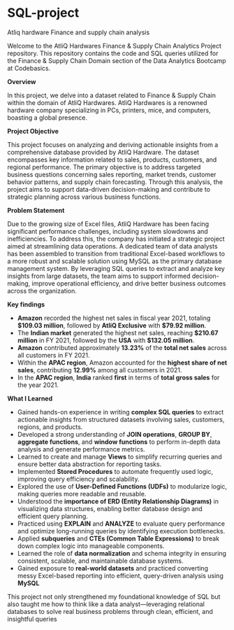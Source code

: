 # SQL-project
Atliq hardware Finance and supply chain analysis

Welcome to the AtliQ Hardwares Finance & Supply Chain Analytics Project repository. This repository contains the code and SQL queries utilized for the Finance & Supply Chain Domain section of the Data Analytics Bootcamp at Codebasics.

**Overview**

In this project, we delve into a dataset related to Finance & Supply Chain within the domain of AtliQ Hardwares. AtliQ Hardwares is a renowned hardware company specializing in PCs, printers, mice, and computers, boasting a global presence.

**Project Objective**

This project focuses on analyzing and deriving actionable insights from a comprehensive database provided by AtliQ Hardware. The dataset encompasses key information related to sales, products, customers, and regional performance. The primary objective is to address targeted business questions concerning sales reporting, market trends, customer behavior patterns, and supply chain forecasting. Through this analysis, the project aims to support data-driven decision-making and contribute to strategic planning across various business functions.

**Problem Statement**

Due to the growing size of Excel files, AtliQ Hardware has been facing significant performance challenges, including system slowdowns and inefficiencies. To address this, the company has initiated a strategic project aimed at streamlining data operations. A dedicated team of data analysts has been assembled to transition from traditional Excel-based workflows to a more robust and scalable solution using MySQL as the primary database management system. By leveraging SQL queries to extract and analyze key insights from large datasets, the team aims to support informed decision-making, improve operational efficiency, and drive better business outcomes across the organization.

**Key findings**

* **Amazon** recorded the highest net sales in fiscal year 2021, totaling **\$109.03 million**, followed by **AtliQ Exclusive** with **\$79.92 million**.
* The **Indian market** generated the highest net sales, reaching **\$210.67 million** in FY 2021, followed by the **USA** with **\$132.05 million**.
* **Amazon** contributed approximately **13.23%** of the **total net sales** across all customers in FY 2021.
* Within the **APAC region**, Amazon accounted for the **highest share of net sales**, contributing **12.99%** among all customers in 2021.
* In the **APAC region**, **India** ranked **first** in terms of **total gross sales** for the year 2021.


**What I Learned**

* Gained hands-on experience in writing **complex SQL queries** to extract actionable insights from structured datasets involving sales, customers, regions, and products.
* Developed a strong understanding of **JOIN operations**, **GROUP BY**, **aggregate functions**, and **window functions** to perform in-depth data analysis and generate performance metrics.
* Learned to create and manage **Views** to simplify recurring queries and ensure better data abstraction for reporting tasks.
* Implemented **Stored Procedures** to automate frequently used logic, improving query efficiency and scalability.
* Explored the use of **User-Defined Functions (UDFs)** to modularize logic, making queries more readable and reusable.
* Understood the **importance of ERD (Entity Relationship Diagrams)** in visualizing data structures, enabling better database design and efficient query planning.
* Practiced using **EXPLAIN** and **ANALYZE** to evaluate query performance and optimize long-running queries by identifying execution bottlenecks.
* Applied **subqueries** and **CTEs (Common Table Expressions)** to break down complex logic into manageable components.
* Learned the role of **data normalization** and schema integrity in ensuring consistent, scalable, and maintainable database systems.
* Gained exposure to **real-world datasets** and practiced converting messy Excel-based reporting into efficient, query-driven analysis using **MySQL**

This project not only strengthened my foundational knowledge of SQL but also taught me how to think like a data analyst—leveraging relational databases to solve real business problems through clean, efficient, and insightful queries


